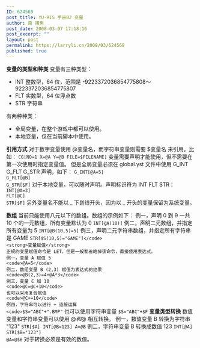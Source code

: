 ```yaml
---
ID: 624569
post_title: YU-RIS 手册02 变量
author: 南 靖男
post_date: 2008-03-07 17:18:16
post_excerpt: ""
layout: post
permalink: https://larryli.cn/2008/03/624569
published: true
---
```

<strong>变量的类型和种类</strong>
变量有三种类型：
<ul>
	<li>INT 整数型，64 位，范围是 -9223372036854775808～9223372036854775807</li>
	<li>FLT 实数型，64 位浮点数</li>
	<li>STR 字符串</li>
</ul>
有两种种类：
<ul>
	<li>全局变量，在整个游戏中都可以使用。</li>
	<li>本地变量，仅在当前脚本中使用。</li>
</ul>
<strong>引用方式</strong>
对于数字变量使用 @变量名，而字符串变量则需要 $变量名 来引用。比如：
<code>CG[NO=1 X=@A Y=@B FILE=$FILENAME]</code>
变量需要声明才能使用，但不需要在第一次使用时指定变量值。
但是全局变量必须在 global.yst 文件中使用 G_INT G_FLT G_STR 声明，如下：
<code>G_INT[@A=5]
G_FLT[@B]
G_STR[$F]</code>
对于本地变量，可以随时声明。声明标识符为 INT FLT STR：
<code>INT[@A=3]
FLT[@C]
STR[$F]</code>
另外变量名不能以 _ 下划线开头，因为以 _ 开头的变量保留为系统变量。

<strong>数组</strong>
当前只能使用八元以下的数组。数组的示例如下：
例一，声明 0 到 9 一共 10 个的一元数组，所有变量默认为 0
<code>INT[@A(10)]</code>
例二，声明二元数组，并指定所有变量为 5
<code>INT[@B(10,5)=5]</code>
例三，声明二元字符串数组，并指定所有字符串是 GAME
<code>STR[$S(10,5)="GAME"]</code>
<strong>变量赋值</strong>
正规的变量赋值命令是 LET，但是一般都省略掉该命令，直接使用表达式。
例一，变量 A 赋值 5
<code>@A=5</code>
例二，数组变量 B (2,3) 赋值为表达式的结果
<code>@B(2,3)=4+@A*3</code>
例三，变量 C 加 10
<code>@C=@C+10</code>
也可以采用复合赋值
<code>@C+=10</code>
例四，字符串可以进行 + 连接运算
<code>$S="ABC"+".BMP"</code>
也可以使用字符串变量
<code>$S="ABC"+$F</code>
<strong>变量类型转换</strong>
数值变量和字符串变量可以使用 $@ 和 @$ 相互转换。
例一，数值变量 B 转换为字符串 "123"
<code>STR[$A]
INT[@B=123]
$A=$@B</code>
例二，字符串变量 B 转换成数值 123
<code>INT[@A]
STR[$B="123"]
@A=@$B</code>
对于转换必须是有效的数值。